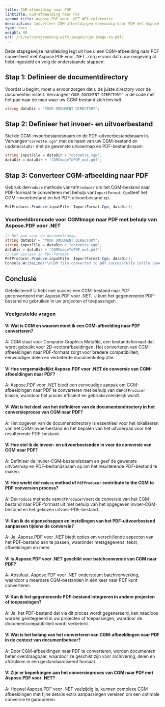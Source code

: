 ```yaml
---
title: CGM-afbeelding naar PDF
linktitle: CGM-afbeelding naar PDF
second_title: Aspose.PDF voor .NET API-referentie
description: Converteer CGM-afbeeldingen eenvoudig naar PDF met Aspose.PDF voor .NET.
type: docs
weight: 40
url: /nl/net/programming-with-images/cgm-image-to-pdf/
---
```

Deze stapsgewijze handleiding legt uit hoe u een CGM-afbeelding naar PDF converteert met Aspose.PDF voor .NET. Zorg ervoor dat u uw omgeving al hebt ingesteld en volg de onderstaande stappen:

## Stap 1: Definieer de documentdirectory

Voordat u begint, moet u ervoor zorgen dat u de juiste directory voor de documenten instelt. Vervangen`"YOUR DOCUMENT DIRECTORY"` in de code met het pad naar de map waar uw CGM-bestand zich bevindt.

```csharp
string dataDir = "YOUR DOCUMENT DIRECTORY";
```

## Stap 2: Definieer het invoer- en uitvoerbestand

 Stel de CGM-invoerbestandsnaam en de PDF-uitvoerbestandsnaam in. Vervangen`"corvette.cgm"` met de naam van uw CGM-bestand en update`dataDir` met de gewenste uitvoermap en PDF-bestandsnaam.

```csharp
string inputFile = dataDir + "corvette.cgm";
dataDir = dataDir + "CGMImageToPDF_out.pdf";
```

## Stap 3: Converteer CGM-afbeelding naar PDF

 Gebruik de`Produce` methode van`PdfProducer` om het CGM-bestand naar PDF-formaat te converteren met behulp van`ImportFormat.Cgm`Geef het CGM-invoerbestand en het PDF-uitvoerbestand op.

```csharp
PdfProducer.Produce(inputFile, ImportFormat.Cgm, dataDir);
```

### Voorbeeldbroncode voor CGMImage naar PDF met behulp van Aspose.PDF voor .NET 
```csharp
// Het pad naar de documentenmap.
string dataDir = "YOUR DOCUMENT DIRECTORY";
string inputFile = dataDir + "corvette.cgm";
dataDir = dataDir + "CGMImageToPDF_out.pdf";
// CGM opslaan in PDF-formaat
PdfProducer.Produce(inputFile, ImportFormat.Cgm, dataDir);
Console.WriteLine("\nCGM file converted to pdf successfully.\nFile saved at " + dataDir); 
```

## Conclusie

Gefeliciteerd! U hebt met succes een CGM-bestand naar PDF geconverteerd met Aspose.PDF voor .NET. U kunt het gegenereerde PDF-bestand nu gebruiken in uw projecten of toepassingen.

### Veelgestelde vragen

#### V: Wat is CGM en waarom moet ik een CGM-afbeelding naar PDF converteren?

A: CGM staat voor Computer Graphics Metafile, een bestandsformaat dat wordt gebruikt voor 2D-vectorafbeeldingen. Het converteren van CGM-afbeeldingen naar PDF-formaat zorgt voor bredere compatibiliteit, eenvoudiger delen en verbeterde documentintegratie.

#### V: Hoe vergemakkelijkt Aspose.PDF voor .NET de conversie van CGM-afbeeldingen naar PDF?

 A: Aspose.PDF voor .NET biedt een eenvoudige aanpak om CGM-afbeeldingen naar PDF te converteren met behulp van de`PdfProducer` klasse, waardoor het proces efficiënt en gebruiksvriendelijk wordt.

#### V: Wat is het doel van het definiëren van de documentendirectory in het conversieproces van CGM naar PDF?

A: Het opgeven van de documentdirectory is essentieel voor het lokaliseren van het CGM-invoerbestand en het bepalen van het uitvoerpad voor het resulterende PDF-bestand.

#### V: Hoe stel ik de invoer- en uitvoerbestanden in voor de conversie van CGM naar PDF?

A: Definieer de invoer-CGM-bestandsnaam en geef de gewenste uitvoermap en PDF-bestandsnaam op om het resulterende PDF-bestand te maken.

####  V: Hoe werkt de`Produce` method of `PdfProducer` contribute to the CGM to PDF conversion process?

 A: De`Produce` methode van`PdfProducer`voert de conversie van het CGM-bestand naar PDF-formaat uit met behulp van het opgegeven invoer-CGM-bestand en het gekozen uitvoer-PDF-bestand.

#### V: Kan ik de eigenschappen en instellingen van het PDF-uitvoerbestand aanpassen tijdens de conversie?

A: Ja, Aspose.PDF voor .NET biedt opties om verschillende aspecten van het PDF-bestand aan te passen, waaronder metagegevens, tekst, afbeeldingen en meer.

#### V: Is Aspose.PDF voor .NET geschikt voor batchconversie van CGM naar PDF?

A: Absoluut. Aspose.PDF voor .NET ondersteunt batchverwerking, waardoor u meerdere CGM-bestanden in één keer naar PDF kunt converteren.

#### V: Kan ik het gegenereerde PDF-bestand integreren in andere projecten of toepassingen?

A: Ja, het PDF-bestand dat via dit proces wordt gegenereerd, kan naadloos worden geïntegreerd in uw projecten of toepassingen, waardoor de documentcompatibiliteit wordt verbeterd.

#### V: Wat is het belang van het converteren van CGM-afbeeldingen naar PDF in de context van documentbeheer?

A: Door CGM-afbeeldingen naar PDF te converteren, worden documenten beter overdraagbaar, waardoor ze geschikt zijn voor archivering, delen en afdrukken in een gestandaardiseerd formaat.

#### V: Zijn er beperkingen aan het conversieproces van CGM naar PDF met Aspose.PDF voor .NET?

A: Hoewel Aspose.PDF voor .NET veelzijdig is, kunnen complexe CGM-afbeeldingen met fijne details extra aanpassingen vereisen om een optimale conversie te garanderen.